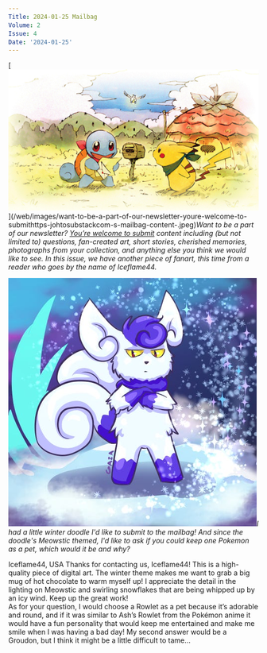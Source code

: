 ```yaml
---
Title: 2024-01-25 Mailbag
Volume: 2
Issue: 4
Date: '2024-01-25'
---
```


[![Want to be a part of our newsletter? [You’re welcome to submit](https://johto.substack.com/s/mailbag) content including (but not limited to) questions, fan-created art, short stories, cherished memories, photographs from your collection, and anything else you think we would like to see. In this issue, we have another piece of fanart, this time from a reader who goes by the name of Iceflame44.](/web/images/want-to-be-a-part-of-our-newsletter-youre-welcome-to-submithttps-johtosubstackcom-s-mailbag-content-.jpeg)](/web/images/want-to-be-a-part-of-our-newsletter-youre-welcome-to-submithttps-johtosubstackcom-s-mailbag-content-.jpeg)*Want to be a part of our newsletter? [You’re welcome to submit](https://johto.substack.com/s/mailbag) content including (but not limited to) questions, fan-created art, short stories, cherished memories, photographs from your collection, and anything else you think we would like to see. In this issue, we have another piece of fanart, this time from a reader who goes by the name of Iceflame44.*


[![I had a little winter doodle I'd like to submit to the mailbag! And since the doodle's Meowstic themed, I'd like to ask if you could keep one Pokemon as a pet, which would it be and why?](/web/images/i-had-a-little-winter-doodle-id-like-to-submit-to-the-mailbag-and-since-the-doodles-meowstic-themed-.png)](/web/images/i-had-a-little-winter-doodle-id-like-to-submit-to-the-mailbag-and-since-the-doodles-meowstic-themed-.png)*I had a little winter doodle I'd like to submit to the mailbag! And since the doodle's Meowstic themed, I'd like to ask if you could keep one Pokemon as a pet, which would it be and why?*

Iceflame44, USA
Thanks for contacting us, Iceflame44! This is a high-quality piece of digital art. The winter theme makes me want to grab a big mug of hot chocolate to warm myself up! I appreciate the detail in the lighting on Meowstic and swirling snowflakes that are being whipped up by an icy wind. Keep up the great work!  
As for your question, I would choose a Rowlet as a pet because it’s adorable and round, and if it was similar to Ash’s Rowlet from the Pokémon anime it would have a fun personality that would keep me entertained and make me smile when I was having a bad day! My second answer would be a Groudon, but I think it might be a little difficult to tame…